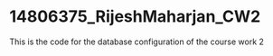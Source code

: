 # 14806375_RijeshMaharjan_CW2

This is the code for the database configuration of the course work 2
